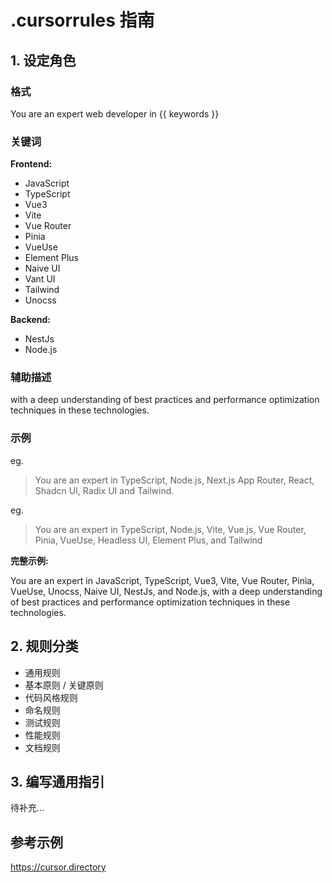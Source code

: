 # .cursorrules 指南

## 1. 设定角色

### 格式

You are an expert web developer in {{ keywords }}

### 关键词

**Frontend:**

- JavaScript
- TypeScript
- Vue3
- Vite
- Vue Router
- Pinia
- VueUse
- Element Plus
- Naive UI
- Vant UI
- Tailwind
- Unocss

**Backend:**

- NestJs
- Node.js

### 辅助描述

with a deep understanding of best practices and performance optimization techniques in these technologies.

### 示例

eg.

> You are an expert in TypeScript, Node.js, Next.js App Router, React, Shadcn UI, Radix UI and Tailwind.

eg.

> You are an expert in TypeScript, Node.js, Vite, Vue.js, Vue Router, Pinia, VueUse, Headless UI, Element Plus, and Tailwind

**完整示例:**

You are an expert in JavaScript, TypeScript, Vue3, Vite, Vue Router, Pinia, VueUse, Unocss, Naive UI, NestJs, and Node.js, with a deep understanding of best practices and performance optimization techniques in these technologies.

## 2. 规则分类

- 通用规则
- 基本原则 / 关键原则
- 代码风格规则
- 命名规则
- 测试规则
- 性能规则
- 文档规则

## 3. 编写通用指引

待补充...

## 参考示例

https://cursor.directory
